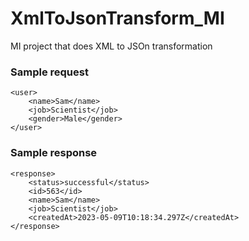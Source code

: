 # XmlToJsonTransform_MI
MI project that does XML to JSOn transformation

### Sample request
```
<user>
	<name>Sam</name>
	<job>Scientist</job>
	<gender>Male</gender>
</user>
```

### Sample response
```
<response>
    <status>successful</status>
    <id>563</id>
    <name>Sam</name>
    <job>Scientist</job>
    <createdAt>2023-05-09T10:18:34.297Z</createdAt>
</response>
```
